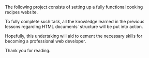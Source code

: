 The following project consists of setting up a fully functional cooking recipes website.

To fully complete such task, all the knowledge learned in the previous lessons regarding HTML documents' structure will be put into action.

Hopefully, this undertaking will aid to cement the necessary skills for becoming a professional web developer.

Thank you for reading.

